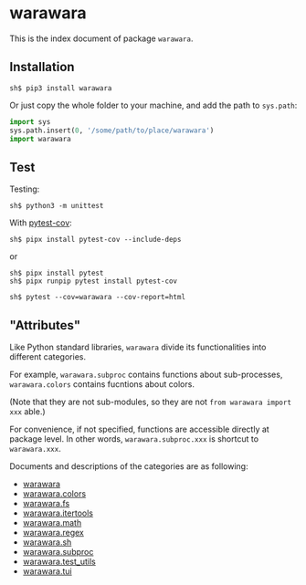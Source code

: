 # warawara

This is the index document of package `warawara`.


## Installation

```console
sh$ pip3 install warawara
```

Or just copy the whole folder to your machine, and add the path to `sys.path`:

```python
import sys
sys.path.insert(0, '/some/path/to/place/warawara')
import warawara
```


## Test

Testing:

```console
sh$ python3 -m unittest
```

With [pytest-cov](https://pytest-cov.readthedocs.io/en/latest/):

```console
sh$ pipx install pytest-cov --include-deps
```

or

```console
sh$ pipx install pytest
sh$ pipx runpip pytest install pytest-cov

sh$ pytest --cov=warawara --cov-report=html
```


## "Attributes"

Like Python standard libraries, `warawara` divide its functionalities into
different categories.

For example, `warawara.subproc` contains functions about sub-processes,
`warawara.colors` contains fucntions about colors.

(Note that they are not sub-modules, so they are not `from warawara import xxx` able.)

For convenience, if not specified, functions are accessible directly at package level.
In other words, `warawara.subproc.xxx` is shortcut to `warawara.xxx`.

Documents and descriptions of the categories are as following:

*   [warawara](warawara.md)
*   [warawara.colors](warawara.colors.md)
*   [warawara.fs](warawara.fs.md)
*   [warawara.itertools](warawara.itertools.md)
*   [warawara.math](warawara.math.md)
*   [warawara.regex](warawara.regex.md)
*   [warawara.sh](warawara.sh.md)
*   [warawara.subproc](warawara.subproc.md)
*   [warawara.test_utils](warawara.test_utils.md)
*   [warawara.tui](warawara.tui.md)
